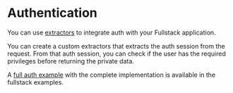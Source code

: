 # Authentication

You can use [extractors](./extractors) to integrate auth with your Fullstack application.

You can create a custom extractors that extracts the auth session from the request. From that auth session, you can check if the user has the required privileges before returning the private data.

A [full auth example](https://github.com/dioxuslabs/dioxus/blob/master/packages/fullstack/examples/axum-auth/src/main.rs) with the complete implementation is available in the fullstack examples.
